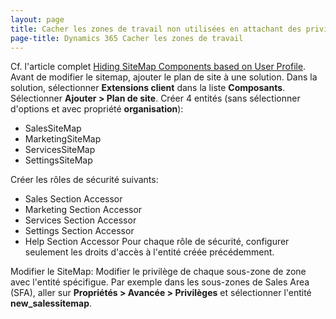```yaml
---
layout: page
title: Cacher les zones de travail non utilisées en attachant des privilèges
page-title: Dynamics 365 Cacher les zones de travail
---
```


Cf. l'article complet [Hiding SiteMap Components based on User Profile](https://dipankarbhattacharya.com/2014/05/06/hiding-sitemap-components-based-on-user-profile/).  
Avant de modifier le sitemap, ajouter le plan de site à une solution.
Dans la solution, sélectionner **Extensions client** dans la liste **Composants**.
Sélectionner **Ajouter > Plan de site**.
Créer 4 entités (sans sélectionner d'options et avec propriété **organisation**):
* SalesSiteMap
* MarketingSiteMap
* ServicesSiteMap
* SettingsSiteMap  

Créer les rôles de sécurité suivants:
* Sales Section Accessor
* Marketing Section Accessor
* Services Section Accessor
* Settings Section Accessor
* Help Section Accessor
Pour chaque rôle de sécurité, configurer seulement les droits d'accès à l'entité
créée précédemment.

Modifier le SiteMap: Modifier le privilège de chaque sous-zone de zone avec
l'entité spécifigue. Par exemple dans les sous-zones de Sales Area (SFA), aller
sur **Propriétés > Avancée > Privilèges** et sélectionner l'entité **new_salessitemap**.
